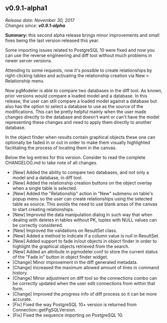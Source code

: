 v0.9.1-alpha1
------

<em>Release date: November 30, 2017</em><br/>
<em>Changes since: <strong>v0.9.1-alpha</strong></em><br/>

<strong>Summary:</strong> this second alpha release brings minor improvements and small fixes being the last version released this year. <br/>

Some importing issues related to PostgreSQL 10 were fixed and now you can use the reverse engineering and diff tool without much problems in newer server versions. <br/>

Attending to some requests, now it's possible to create relationships by right-clicking tables and activating the relationship creation via New > Relationship menu. <br/>

Now pgModeler is able to compare two databases in the diff tool. As known, prior versions would compare a loaded model and a database. In this release, the user can still compare a loaded model against a database but also has the option to select a database to use as the source of the modifications. This can be pretty helpful mainly when the user made changes directly to the database and doesn't want or can't have the model representing these changes and need to apply them directly to another database. <br/>

In the object finder when results contain graphical objects these one can optionally be faded in or out in order to make them visually highlighted facilitating the process of locating them in the canvas.<br/>

Below the log entries for this version. Consider to read the complete CHANGELOG.md to take note of all changes.<br/>

* [New] Added the ability to compare two databases, and not only a model and a database, in diff tool.
* [New] Added the relationship creation buttons on the object overlay when a single table is selected.
* [New] Added the "Relationship" action in "New" submenu on table's popup menu so the user can create relationships using the selected table as source. This avoids the need to use blank areas of the canvas to start creating relationships.
* [New] Improved the data manipulation dialog in such way that when dealing with deletes in tables without PK, tuples with NULL values can be correctly considered.
* [New] Improved the validations on ResultSet class.
* [New] Added a method to indicate if a column value is null in ResultSet.
* [New] Added support to fade in/out objects in object finder in order to highlight the graphical objects retrieved from the search.
* [New] Added an attribute in pgmodeler.conf to store the current status of the "Fade in" button in object finder widget.
* [Change] Minor improvement in the diff generated metadata.
* [Change] Increased the maximum allowed amount of lines in command history.
* [Change] Minor adjustment on diff tool so the connections combo can be correctly updated when the user edit connections from within that form.
* [Change] Improved the progress info of diff process so it can be more accurate.
* [Fix] Fixed the way PostgreSQL 10+ version is returned from Connection::getPgSQLVersion.
* [Fix] Fixed the sequence importing on PostgreSQL 10.
